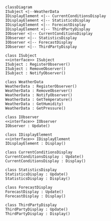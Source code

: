 ﻿```mermaid
classDiagram
ISubject <|--WeatherData
IDisplayElement <|-- CurrentConditionsDisplay
IDisplayElement <|-- StatisticsDisplay
IDisplayElement <|-- ForecastDisplay
IDisplayElement <|-- ThirdPartyDisplay 
IObserver <|-- CurrentConditionsDisplay
IObserver <|-- StatisticsDisplay
IObserver <|-- ForecastDisplay
IObserver <|-- ThirdPartyDisplay 

class ISubject
<<interface>> ISubject
ISubject : RegisterObserver()
ISubject : RemoveObserver()
ISubject : NotifyObserver()

class WeatherData
WeatherData : RegisterObserver()
WeatherData : RemoveObserver()
WeatherData : NotifyObserver()
WeatherData : GetTemperature()
WeatherData : GetHumidity)
WeatherData : GetPressure()

class IObserver
<<interface>> IObserver
IObserver : Update()

class IDisplayElement
<<interface>> IDisplayElement
IDisplayElement : Display()

class CurrentConditionsDisplay
CurrentConditionsDisplay : Update()
CurrentConditionsDisplay : Display()

class StatisticsDisplay
StatisticsDisplay : Update()
StatisticsDisplay : Display()

class ForecastDisplay
ForecastDisplay : Update()
ForecastDisplay : Display()

class ThirdPartyDisplay 
ThirdPartyDisplay : Update()
ThirdPartyDisplay : Display()
```
